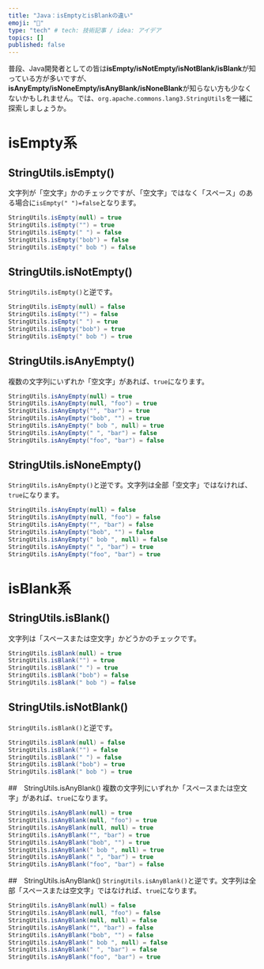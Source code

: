 ```yaml
---
title: "Java：isEmptyとisBlankの違い"
emoji: "👏"
type: "tech" # tech: 技術記事 / idea: アイデア
topics: []
published: false
---
```

普段、Java開発者としての皆は**isEmpty/isNotEmpty/isNotBlank/isBlank**が知っている方が多いですが、**isAnyEmpty/isNoneEmpty/isAnyBlank/isNoneBlank**が知らない方も少なくないかもしれません。では、`org.apache.commons.lang3.StringUtils`を一緒に探索しましょうか。
# isEmpty系
## StringUtils.isEmpty()
文字列が「空文字」かのチェックですが、「空文字」ではなく「スペース」のある場合に`isEmpty(" ")=false`となります。
```java
StringUtils.isEmpty(null) = true
StringUtils.isEmpty("") = true
StringUtils.isEmpty(" ") = false
StringUtils.isEmpty("bob") = false
StringUtils.isEmpty(" bob ") = false
```
## StringUtils.isNotEmpty()
`StringUtils.isEmpty()`と逆です。
```java
StringUtils.isEmpty(null) = false
StringUtils.isEmpty("") = false
StringUtils.isEmpty(" ") = true
StringUtils.isEmpty("bob") = true
StringUtils.isEmpty(" bob ") = true
```
## StringUtils.isAnyEmpty()
複数の文字列にいずれか「空文字」があれば、`true`になります。
```java
StringUtils.isAnyEmpty(null) = true
StringUtils.isAnyEmpty(null, "foo") = true
StringUtils.isAnyEmpty("", "bar") = true
StringUtils.isAnyEmpty("bob", "") = true
StringUtils.isAnyEmpty(" bob ", null) = true
StringUtils.isAnyEmpty(" ", "bar") = false
StringUtils.isAnyEmpty("foo", "bar") = false
```
## StringUtils.isNoneEmpty()
`StringUtils.isAnyEmpty()`と逆です。文字列は全部「空文字」ではなければ、`true`になります。
```java
StringUtils.isAnyEmpty(null) = false
StringUtils.isAnyEmpty(null, "foo") = false
StringUtils.isAnyEmpty("", "bar") = false
StringUtils.isAnyEmpty("bob", "") = false
StringUtils.isAnyEmpty(" bob ", null) = false
StringUtils.isAnyEmpty(" ", "bar") = true
StringUtils.isAnyEmpty("foo", "bar") = true
```
# isBlank系
## StringUtils.isBlank()
文字列は「スペースまたは空文字」かどうかのチェックです。
```java
StringUtils.isBlank(null) = true
StringUtils.isBlank("") = true
StringUtils.isBlank(" ") = true
StringUtils.isBlank("bob") = false
StringUtils.isBlank(" bob ") = false
```
## StringUtils.isNotBlank()
`StringUtils.isBlank()`と逆です。
```java
StringUtils.isBlank(null) = false
StringUtils.isBlank("") = false
StringUtils.isBlank(" ") = false
StringUtils.isBlank("bob") = true
StringUtils.isBlank(" bob ") = true
```
##　StringUtils.isAnyBlank()
複数の文字列にいずれか「スペースまたは空文字」があれば、`true`になります。
```java
StringUtils.isAnyBlank(null) = true
StringUtils.isAnyBlank(null, "foo") = true
StringUtils.isAnyBlank(null, null) = true
StringUtils.isAnyBlank("", "bar") = true
StringUtils.isAnyBlank("bob", "") = true
StringUtils.isAnyBlank(" bob ", null) = true
StringUtils.isAnyBlank(" ", "bar") = true
StringUtils.isAnyBlank("foo", "bar") = false
```
##　StringUtils.isAnyBlank()
`StringUtils.isAnyBlank()`と逆です。文字列は全部「スペースまたは空文字」ではなければ、`true`になります。
```java
StringUtils.isAnyBlank(null) = false
StringUtils.isAnyBlank(null, "foo") = false
StringUtils.isAnyBlank(null, null) = false
StringUtils.isAnyBlank("", "bar") = false
StringUtils.isAnyBlank("bob", "") = false
StringUtils.isAnyBlank(" bob ", null) = false
StringUtils.isAnyBlank(" ", "bar") = false
StringUtils.isAnyBlank("foo", "bar") = true
```
